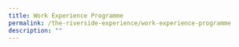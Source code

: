 ```yaml
---
title: Work Experience Programme
permalink: /the-riverside-experience/work-experience-programme
description: ""
---
```

